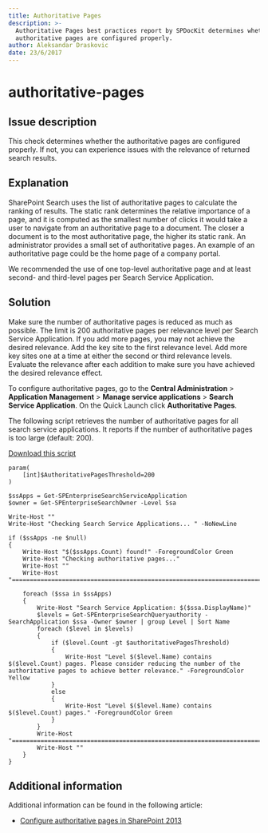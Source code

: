 ```yaml
---
title: Authoritative Pages
description: >-
  Authoritative Pages best practices report by SPDocKit determines whether the
  authoritative pages are configured properly.
author: Aleksandar Draskovic
date: 23/6/2017
---
```


# authoritative-pages

## Issue description

This check determines whether the authoritative pages are configured properly. If not, you can experience issues with the relevance of returned search results.

## Explanation

SharePoint Search uses the list of authoritative pages to calculate the ranking of results. The static rank determines the relative importance of a page, and it is computed as the smallest number of clicks it would take a user to navigate from an authoritative page to a document. The closer a document is to the most authoritative page, the higher its static rank. An administrator provides a small set of authoritative pages. An example of an authoritative page could be the home page of a company portal.

We recommended the use of one top-level authoritative page and at least second- and third-level pages per Search Service Application.

## Solution

Make sure the number of authoritative pages is reduced as much as possible. The limit is 200 authoritative pages per relevance level per Search Service Application. If you add more pages, you may not achieve the desired relevance. Add the key site to the first relevance level. Add more key sites one at a time at either the second or third relevance levels. Evaluate the relevance after each addition to make sure you have achieved the desired relevance effect.

To configure authoritative pages, go to the **Central Administration** &gt; **Application Management** &gt; **Manage service applications** &gt; **Search Service Application**. On the Quick Launch click **Authoritative Pages**.

The following script retrieves the number of authoritative pages for all search service applications. It reports if the number of authoritative pages is too large \(default: 200\).

[Download this script](../_assets/Get-BPSSAAuthoritativePages.7z)

```text
param(
    [int]$AuthoritativePagesThreshold=200
)

$ssApps = Get-SPEnterpriseSearchServiceApplication
$owner = Get-SPEnterpriseSearchOwner -Level Ssa

Write-Host ""
Write-Host "Checking Search Service Applications... " -NoNewLine

if ($ssApps -ne $null)
{
    Write-Host "$($ssApps.Count) found!" -ForegroundColor Green
    Write-Host "Checking authoritative pages..."
    Write-Host ""
    Write-Host "========================================================================="

    foreach ($ssa in $ssApps)
    {
        Write-Host "Search Service Application: $($ssa.DisplayName)"
        $levels = Get-SPEnterpriseSearchQueryauthority -SearchApplication $ssa -Owner $owner | group Level | Sort Name
        foreach ($level in $levels)
        {
            if ($level.Count -gt $authoritativePagesThreshold)
            {
                Write-Host "Level $($level.Name) contains $($level.Count) pages. Please consider reducing the number of the authoritative pages to achieve better relevance." -ForegroundColor Yellow
            }
            else
            {
                Write-Host "Level $($level.Name) contains $($level.Count) pages." -ForegroundColor Green
            }
        }
        Write-Host "========================================================================="
        Write-Host ""
    }
}
```

## Additional information

Additional information can be found in the following article:

* [Configure authoritative pages in SharePoint 2013](https://technet.microsoft.com/en-us/library/cc262796.aspx)

